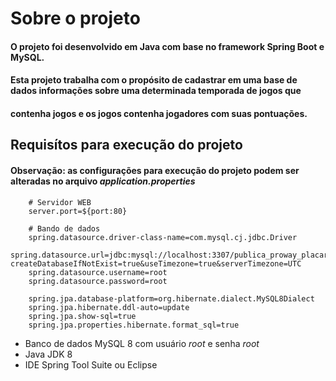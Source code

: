 # Sobre o projeto

#### O projeto foi desenvolvido em Java com base no framework Spring Boot e MySQL.
		
#### Esta projeto trabalha com o propósito de cadastrar em uma base de dados informações sobre uma determinada temporada de jogos que 
#### contenha jogos e os jogos contenha jogadores com suas pontuações.

	
## Requisítos para execução do projeto
#### Observação: as configurações para execução do projeto podem ser alteradas no arquivo _application.properties_
~~~
	# Servidor WEB
	server.port=${port:80}
	
	# Bando de dados
	spring.datasource.driver-class-name=com.mysql.cj.jdbc.Driver
	spring.datasource.url=jdbc:mysql://localhost:3307/publica_proway_placar?createDatabaseIfNotExist=true&useTimezone=true&serverTimezone=UTC
	spring.datasource.username=root
	spring.datasource.password=root
	
	spring.jpa.database-platform=org.hibernate.dialect.MySQL8Dialect
	spring.jpa.hibernate.ddl-auto=update
	spring.jpa.show-sql=true
	spring.jpa.properties.hibernate.format_sql=true
~~~
	
- Banco de dados MySQL 8 com usuário _root_ e senha _root_
- Java JDK 8
- IDE Spring Tool Suite ou Eclipse
